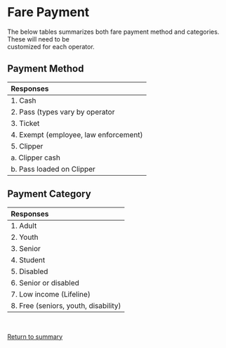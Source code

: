 # Fare Payment


The below tables summarizes both fare payment method and categories. These will need to be  
customized for each operator.


## Payment Method


| **Responses**                        |
|:-------------------------------------|
| 1. Cash                              |
| 2. Pass (types vary by operator      |
| 3. Ticket                            |
| 4. Exempt (employee, law enforcement)|
| 5. Clipper                           |
|    a. Clipper cash                   |
|    b. Pass loaded on Clipper         |


## Payment Category


| **Responses**                        |
|:-------------------------------------|
| 1. Adult                             |
| 2. Youth                             |
| 3. Senior                            |
| 4. Student                           |
| 5. Disabled                          |
| 6. Senior or disabled                |
| 7. Low income (Lifeline)             |
| 8. Free (seniors, youth, disability) |


<br/>  

[Return to summary](README.md/#fare-payment)
